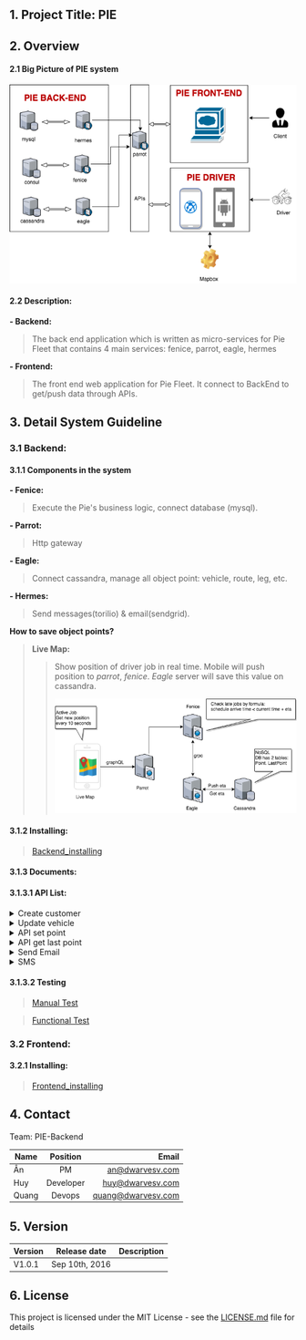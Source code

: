 ## 1. Project Title: **PIE**

## 2. Overview
#### 2.1 Big Picture of **PIE** system
![Big Picture](https://github.com/nguyenthihoangphuong/images/blob/Backend/PIE%20system.png?raw=true)

#### 2.2 Description:
**- Backend:** 
> The back end application which is written as micro-services for Pie Fleet that contains 4 main services: fenice, parrot, eagle, hermes

**- Frontend:**
> The front end web application for Pie Fleet. It connect to BackEnd to get/push data through APIs.

## 3. Detail System Guideline
### 3.1 Backend:
#### 3.1.1 Components in the system

**- Fenice:**
> Execute the Pie's business logic, connect database (mysql).

**- Parrot:** 
> Http gateway

**- Eagle:** 
> Connect cassandra, manage all object point: vehicle, route, leg, etc.

**- Hermes:** 
> Send messages(torilio) & email(sendgrid).

**How to save object points?**
> **Live Map:** 
> > Show position of driver job in real time. Mobile will push position to *parrot*, *fenice*. *Eagle* server will save this value on cassandra.
> > 
> > ![Object points](https://github.com/nguyenthihoangphuong/images/blob/Backend/ObjectPoint.png?raw=true)

#### 3.1.2 Installing:
> [Backend_installing](https://github.com/piemapping/backend/blob/feature/DEVOPS-244/README_BackEnd.md)

#### 3.1.3 Documents:

#### 3.1.3.1 API List:

<details>
  	<summary>Create customer</summary>
  	
  	Request:
  		POST api/v2/princessql
		body
		{
		  createCustomer(data: {
		        name: "customer1",
		        providerId: "32939f65-f6c9-4547-a61a-2083b8f3c1b5",
		        accountNumber: "123",
		        billingAddress: {
		            lineOne: "one",
		            lineTwo: "true",
		            postcode: "700000",
		            city: "hcm",
		            country: "VN"
		        },
		        contacts: [
		            {
		                firstName: "luu",
		                lastName: "quang minh",
		                email: "minh@mail.com",
		                phone: {
		                    callingCode: "84",
		                    number: "12345678"
		                }
		            }
		        ],
		        notes: "some note"
		    }) {
		    customer {
		      id
		      name
		    }
		  }
		}
	----------------------------------------------------
	Response: 
		{
		   customer {
		      id: "7e714b01-662a-406e-89fd-781a70d049e4"
		      name: "minh"
		    }
		}
	----------------------------------------------------
	Error:
	[ 
		"InvalidRequest_Error" : When missing customer's name or provider's id
		"NameInUse": When customer's name is already used
		"Database_Error": Error of server
	]
	  	
</details>
<details>
  	<summary>Update vehicle</summary>
  	
  	Request:
		mutation ($data: VehicleInput!) {
			updateVehicle(data:$data) {
				vehicle {
		            id,
		            make,
		            registrationNumber,
		            lengthMetre,
		            heightMetre,
		            widthMetre,
		            weightKilogram,
		            notes,
		            providerId,
		            locationId,
		        }
		    }
		}
		{
		    "data": {
		        "updateVehicle": {
		            "vehicle": {
		                "heightMetre": 13.65,
		                "id": "0018358e-8a76-4625-bc5a-070cedf7798d",
		                "lengthMetre": 13.65,
		                "locationId": "10099994-7f7c-48a5-bf83-173046085ac5",
		                "make": "Montracon Updated",
		                "notes": "This is note Updated",
		                "providerId": "4a3b2ac0-b3cc-11e5-af85-df26d31b15ce",
		                "registrationNumber": "307465",
		                "weightKilogram": 12000,
		                "widthMetre": 13.65
		            }
		        }
		    }
		}
  	
	----------------------------------------------------
	Response: 
		{
	    "data": {
	        "updateVehicle": {
	            "vehicle": {
	                "heightMetre": 13.65,
	                "id": "0018358e-8a76-4625-bc5a-070cedf7798d",
	                "lengthMetre": 13.65,
	                "locationId": "10099994-7f7c-48a5-bf83-173046085ac5",
	                "make": "Montracon Updated",
	                "notes": "This is note Updated",
	                "providerId": "4a3b2ac0-b3cc-11e5-af85-df26d31b15ce",
	                "registrationNumber": "307465",
	                "weightKilogram": 12000,
	                "widthMetre": 13.65
	            }
	        }
	    }
	
	----------------------------------------------------
	Error:
	[
		VehicleMissingTopLevelField:   missing object data when receiving FE request  
		VehiclePhoneEmpty:   missing phone number
		VehicleRegistrationNumberMustBeUnique:  registration number is not unique
		MaxNumberOfRegistration: registration number must be smaller than 10 characters
	]
	  	
</details>
<details>
  	<summary>API set point</summary>
  	
	Request:
	  	POST api/v2/tracking-points
		body
		{
			"point": {
			"lat": 50.93382998650727,
			"lng": -1.326139808366923
			},
			"categories": [
				{
					"type": "DRIVER",
					"value": "driver209"
				},
				{
					"type": "LEG",
					"value": "leg209"
				},
				{
					"type": "ROUTE",
					"value": "route209"
				},
				{
					"type": "VEHICLE",
					"value": "truck209"
				},
				{
					"type": "TRAILER",
					"value": "trailer209"
				}
			]
		}
  	
	----------------------------------------------------
	Response: 
	{}
	----------------------------------------------------
	Error:
	[
		"Point must have at least one category" : when body miss categories
		"CreatePoint needs a point supplied" : when body miss point
	] 	
		
</details>
<details>
  	<summary>API get last point</summary>
  	
	Request:
  	POST api/v2/graphql
	body
	{
		lastPoint(categories: [{type: "VEHICLE", value: "0f4706d6-c417-4f33-b07a-118e44c16da5"}]) {
		point
			{
				lat
				lng
				createdAt
			}
		}
	}
	----------------------------------------------------
	Response: 
	{
		"points": [
			{
				"lat": 50.93382998650727,
				"lng": -1.326139808366923,
				"createdAt": 1460988081
			},
			{
				"lat": 50.93382998650727,
				"lng": -1.326139808366923,
				"createdAt": 1460988160
			}
		]
	}
	----------------------------------------------------
	Error:
	[
		"Server internal error": when server down
	]
	  	
</details>
<details>
  	<summary>Send Email</summary>
  	
	Reference: https://sendgrid.com/docs/API_Reference/api_v3.html
	Library: https://github.com/sendgrid/sendgrid-go
	
</details>
<details>
  	<summary>SMS</summary>
  	
	Reference: https://www.twilio.com/docs/sms/send-messages
	  	
</details>

#### 3.1.3.2 Testing

> [Manual Test](https://docs.google.com/spreadsheets/d/1ToHisXyfIsDtZlo8jC60lPzzWNz8Vs0szuJJczNzkoY/edit#gid=1441377163)

> [Functional Test](https://github.com/piemapping/frontend/tree/develop/functional-test/features)

### 3.2 Frontend:
#### 3.2.1 Installing:
> [Frontend_installing](https://github.com/piemapping/backend/blob/feature/DEVOPS-244/README_FrontEnd.md)

## 4. Contact
Team: PIE-Backend

| Name          | Position      | Email                |
| ------------- |:-------------:| --------------------:|
| Ân            | PM            | an@dwarvesv.com      |
| Huy           | Developer     | huy@dwarvesv.com     |
| Quang         | Devops        | quang@dwarvesv.com   |

## 5. Version
| Version          | Release date      | Description          |
| ---------------- |:-----------------:| --------------------:|
| V1.0.1           | Sep 10th, 2016    |                      |

## 6. License

This project is licensed under the MIT License - see the [LICENSE.md](LICENSE.md) file for details
